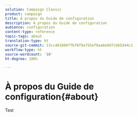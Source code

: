 ```yaml
---
solution: Campaign Classic
product: campaign
title: À propos du Guide de configuration
description: À propos du Guide de configuration
audience: configuration
content-type: reference
topic-tags: about
translation-type: ht
source-git-commit: 13cc481606ffb78f9a755ef8aa8a9d7cbb5d44c2
workflow-type: ht
source-wordcount: '10'
ht-degree: 100%

---
```



# À propos du Guide de configuration{#about}

Test


